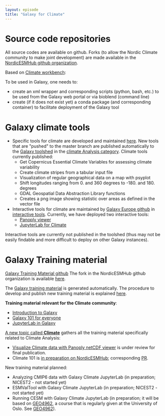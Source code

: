 ```yaml
---
layout: episode
title: "Galaxy for Climate"
---
```


# Source code repositories

All source codes are available on github. Forks (to allow the Nordic Climate community to make joint development) are made available in the [NordicESMHub github organization](https://github.com/NordicESMhub). 

Based on [Climate workbench](https://climate.usegalaxy.eu/):

To be used in Galaxy, one needs to:
- create an xml wrapper and corresponding scripts (python, bash, etc.) to be used from the Galaxy web portal or via bioblend (command line)
- create (if it does not exist yet) a conda package (and corresponding container) to facilitate deployment of the Galaxy tool

# Galaxy climate tools

- Specific tools for climate are developed and maintained [here](https://github.com/NordicESMhub/galaxy-tools). New tools that are "pushed" to the master branch are published automatically to the [Galaxy toolshed](https://toolshed.g2.bx.psu.edu/) in the [climate Analysis category](https://toolshed.g2.bx.psu.edu/).
Climate tools currently published:
	* Get Copernicus Essential Climate Variables for assessing climate variability
	* Create climate stripes from a tabular input file
	* Visualization of regular geographical data on a map with psyplot
	* Shift longitudes ranging from 0. and 360 degrees to -180. and 180. degrees
	* GDAL Geospatial Data Abstraction Library functions
	* Creates a png image showing statistic over areas as defined in the vector file
- Interactive tools for climate are maintained by [Galaxy Europe github](https://github.com/usegalaxy-eu/galaxy) in [interactive tools](https://github.com/usegalaxy-eu/galaxy/tree/release_19.09_europe/tools/interactive). Currently, we have deployed two interactive tools:
	* [Panoply viewer](https://github.com/usegalaxy-eu/galaxy/blob/release_19.09_europe/tools/interactive/interactivetool_panoply.xml)
	* [JupyterLab for Climate](https://github.com/usegalaxy-eu/galaxy/blob/release_19.09_europe/tools/interactive/interactivetool_climate_notebook.xml)

Interactive tools are currently not published in the toolshed (thus may not be easily findable and more difficult to deploy on other Galaxy instances).

# Galaxy Training material

[Galaxy Training Material github](https://github.com/galaxyproject/training-material)
The fork in the NordicESMHub github organization is available [here](https://github.com/NordicESMhub/galaxy-training-material).

The [Galaxy training material](https://training.galaxyproject.org/) is generated automatically. The procedure to develop and publish new training material is explained [here](https://training.galaxyproject.org/training-material/topics/contributing/). 

**Training material relevant for the Climate community**:

- [Introduction to Galaxy](https://training.galaxyproject.org/training-material/topics/introduction/slides/introduction.html#1)
- [Galaxy 101 for everyone](https://training.galaxyproject.org/training-material/topics/introduction/tutorials/galaxy-intro-101-everyone/tutorial.html)
- [JupyterLab in Galaxy](https://training.galaxyproject.org/training-material/topics/galaxy-ui/tutorials/jupyterlab/tutorial.html)

[A new topic called **Climate**](https://training.galaxyproject.org/training-material/topics/climate/) gathers all the training material specifically related to Climate Analysis:

- [Visualize Climate data with Panoply netCDF viewer](https://training.galaxyproject.org/training-material/topics/climate/tutorials/panoply/tutorial.html) is under review for final publication.
- Climate 101  is [in preparation on NordicESMHub](https://github.com/NordicESMhub/galaxy-training-material/tree/climate101); corresponding [PR](https://github.com/galaxyproject/training-material/pull/1871).

New training material planned:
- Analyzing CMIP6 data with Galaxy Climate JupyterLab (in preparation; NICEST2 - not started yet)
- ESMValTool with Galaxy Climate JupyterLab (in preparation; NICEST2 - not started yet)
- Running CESM with Galaxy Climate JupyterLab (in preparation; it will be based on [GEO4962](https://nordicesmhub.github.io/GEO4962/), a course that is regularly given at the University of Oslo. See [GEO4962](https://www.uio.no/studier/emner/matnat/geofag/GEO4962/index.html)).
